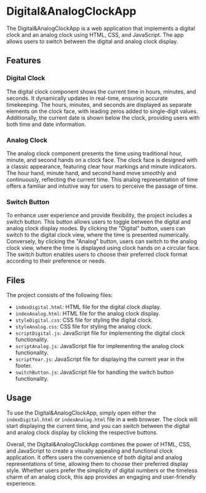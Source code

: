 # Digital&AnalogClockApp

The Digital&AnalogClockApp is a web application that implements a digital clock and an analog clock using HTML, CSS, and JavaScript. The app allows users to switch between the digital and analog clock display.

## Features

### Digital Clock
The digital clock component shows the current time in hours, minutes, and seconds. It dynamically updates in real-time, ensuring accurate timekeeping. The hours, minutes, and seconds are displayed as separate elements on the clock face, with leading zeros added to single-digit values. Additionally, the current date is shown below the clock, providing users with both time and date information.

### Analog Clock
The analog clock component presents the time using traditional hour, minute, and second hands on a clock face. The clock face is designed with a classic appearance, featuring clear hour markings and minute indicators. The hour hand, minute hand, and second hand move smoothly and continuously, reflecting the current time. This analog representation of time offers a familiar and intuitive way for users to perceive the passage of time.

### Switch Button
To enhance user experience and provide flexibility, the project includes a switch button. This button allows users to toggle between the digital and analog clock display modes. By clicking the "Digital" button, users can switch to the digital clock view, where the time is presented numerically. Conversely, by clicking the "Analog" button, users can switch to the analog clock view, where the time is displayed using clock hands on a circular face. The switch button enables users to choose their preferred clock format according to their preference or needs.

## Files

The project consists of the following files:

- `indexDigital.html`: HTML file for the digital clock display.
- `indexAnalog.html`: HTML file for the analog clock display.
- `styleDigital.css`: CSS file for styling the digital clock.
- `styleAnalog.css`: CSS file for styling the analog clock.
- `scriptDigital.js`: JavaScript file for implementing the digital clock functionality.
- `scriptAnalog.js`: JavaScript file for implementing the analog clock functionality.
- `scriptYear.js`: JavaScript file for displaying the current year in the footer.
- `switchButton.js`: JavaScript file for handling the switch button functionality.

## Usage

To use the Digital&AnalogClockApp, simply open either the `indexDigital.html` or `indexAnalog.html` file in a web browser. The clock will start displaying the current time, and you can switch between the digital and analog clock display by clicking the respective buttons.

Overall, the Digital&AnalogClockApp combines the power of HTML, CSS, and JavaScript to create a visually appealing and functional clock application. It offers users the convenience of both digital and analog representations of time, allowing them to choose their preferred display style. Whether users prefer the simplicity of digital numbers or the timeless charm of an analog clock, this app provides an engaging and user-friendly experience.
